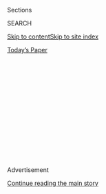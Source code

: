 <div id="app">

<div>

<div>

<div>

<div class="NYTAppHideMasthead css-1q2w90k e1suatyy0">

<div class="section css-ui9rw0 e1suatyy2">

<div class="css-eph4ug er09x8g0">

<div class="css-6n7j50">

</div>

<span class="css-1dv1kvn">Sections</span>

<div class="css-10488qs">

<span class="css-1dv1kvn">SEARCH</span>

</div>

[Skip to content](#site-content)[Skip to site
index](#site-index)

</div>

<div class="css-10698na e1huz5gh0">

</div>

</div>

<div id="masthead-bar-one" class="section hasLinks css-15hmgas e1csuq9d3">

<div class="css-uqyvli e1csuq9d0">

</div>

<div class="css-1uqjmks e1csuq9d1">

</div>

<div class="css-9e9ivx">

[](https://myaccount.nytimes.com/auth/login?response_type=cookie&client_id=vi)

</div>

<div class="css-1bvtpon e1csuq9d2">

[Today’s
Paper](https://www.nytimes.com/section/todayspaper)

</div>

</div>

</div>

</div>

<div data-aria-hidden="false">

<div id="site-content" data-role="main">

<div>

<div class="css-1aor85t" style="opacity:0.000000001;z-index:-1;visibility:hidden">

<div class="css-1hqnpie">

<div class="css-epjblv">

<span class="css-17xtcya">[Opinion](/section/opinion)</span><span class="css-x15j1o">|</span><span class="css-fwqvlz">Trump
Forecasts His Own
Fraud</span>

</div>

<div class="css-k008qs">

<div class="css-1iwv8en">

<span class="css-18z7m18"></span>

<div>

</div>

</div>

<span class="css-1n6z4y">https://nyti.ms/2BQM3RW</span>

<div class="css-1705lsu">

<div class="css-4xjgmj">

<div class="css-4skfbu" data-role="toolbar" data-aria-label="Social Media Share buttons, Save button, and Comments Panel with current comment count" data-testid="share-tools">

  - 
  - 
  - 
  - 
    
    <div class="css-6n7j50">
    
    </div>

  - 
  - 

</div>

</div>

</div>

</div>

</div>

</div>

<div id="NYT_TOP_BANNER_REGION" class="css-13pd83m">

</div>

<div id="top-wrapper" class="css-1sy8kpn">

<div id="top-slug" class="css-l9onyx">

Advertisement

</div>

[Continue reading the main
story](#after-top)

<div class="ad top-wrapper" style="text-align:center;height:100%;display:block;min-height:250px">

<div id="top" class="place-ad" data-position="top" data-size-key="top">

</div>

</div>

<div id="after-top">

</div>

</div>

<div>

<div class="css-v5btjw etb61u70">

<div class="css-v05ibm etb61u71">

[Opinion](/section/opinion)

</div>

</div>

<div id="sponsor-wrapper" class="css-1hyfx7x">

<div id="sponsor-slug" class="css-19vbshk">

Supported by

</div>

[Continue reading the main
story](#after-sponsor)

<div id="sponsor" class="ad sponsor-wrapper" style="text-align:center;height:100%;display:block">

</div>

<div id="after-sponsor">

</div>

</div>

<div class="css-186x18t">

</div>

<div class="css-1vkm6nb ehdk2mb0">

# Trump Forecasts His Own Fraud

</div>

In the president’s world, he is never to blame for failure.

<div class="css-18e8msd">

<div class="css-vp77d3 epjyd6m0">

<div class="css-1p10dcb ey68jwv0" data-aria-hidden="true">

[![Charles M.
Blow](https://static01.nyt.com/images/2018/04/02/opinion/charles-m-blow/charles-m-blow-thumbLarge.png
"Charles M. Blow")](https://www.nytimes.com/by/charles-m-blow)

</div>

<div class="css-1baulvz">

By [<span class="css-1baulvz last-byline" itemprop="name">Charles M.
Blow</span>](https://www.nytimes.com/by/charles-m-blow)

<div class="css-8atqhb">

Opinion Columnist

</div>

</div>

</div>

  - Aug. 2,
    2020

  - 
    
    <div class="css-4xjgmj">
    
    <div class="css-d8bdto" data-role="toolbar" data-aria-label="Social Media Share buttons, Save button, and Comments Panel with current comment count" data-testid="share-tools">
    
      - 
      - 
      - 
      - 
        
        <div class="css-6n7j50">
        
        </div>
    
      - 
      - 
    
    </div>
    
    </div>

</div>

<div class="css-79elbk" data-testid="photoviewer-wrapper">

<div class="css-z3e15g" data-testid="photoviewer-wrapper-hidden">

</div>

<div class="css-1a48zt4 ehw59r15" data-testid="photoviewer-children">

![<span class="css-16f3y1r e13ogyst0" data-aria-hidden="true">President
Trump walking on the South Lawn of the White House last
week.</span><span class="css-cnj6d5 e1z0qqy90" itemprop="copyrightHolder"><span class="css-1ly73wi e1tej78p0">Credit...</span><span><span>Anna
Moneymaker for The New York
Times</span></span></span>](https://static01.nyt.com/images/2020/08/02/opinion/02BlowSub/merlin_175186998_91e49e66-d4c6-43ad-b1ff-dc5be89c1d0f-articleLarge.jpg?quality=75&auto=webp&disable=upscale)

</div>

</div>

</div>

<div class="section meteredContent css-1r7ky0e" name="articleBody" itemprop="articleBody">

<div class="css-1fanzo5 StoryBodyCompanionColumn">

<div class="css-53u6y8">

This election is in danger of being stolen. By Donald Trump.

Trump is a win-at-all-costs kind of operator. For him, the rules are
like rubber, not fixed but bendable. All structures — laws, conventions,
norms — exist for others, those not slick and sly enough to evade them,
those not craven enough to break them.

Trump is showing anyone who is willing to see it, in every way possible,
that he is willing to do anything to win re-election, and will cry foul
if he doesn’t, a scenario that could cause an unprecedented national
crisis.

Trump has been on a rampage over voting by mail. Last week [he
tweeted:](https://twitter.com/realDonaldTrump/status/1288818160389558273)

“With Universal Mail-In Voting (not Absentee Voting, which is good),
2020 will be the most INACCURATE & FRAUDULENT Election in history. It
will be a great embarrassment to the USA. Delay the Election until
people can properly, securely and safely vote???”

Setting aside the fact that Trump has no power to delay the election, he
is clearly seeking to undermine the legitimacy of the outcome should he
lose. If he wins, he’ll say he did so in spite of fraud, and if he
loses, he’ll claim he did so because of it.

</div>

</div>

<div class="css-1fanzo5 StoryBodyCompanionColumn">

<div class="css-53u6y8">

In Trump’s world, he is never to blame for failure. He is the best, the
greatest ever, like no one has ever seen before. He doesn’t fail. In
reality, his life is chock-full of failure.

At the same time Trump is attacking voting by mail, he is undermining
the mechanism by which it would be done: the United States Postal
Service. This is fueling concerns by many that the Postal Service is
being damaged precisely because of Trump opposition to mail-in voting.

As [Barack Obama said in his eulogy for John
Lewis:](https://www.cnbc.com/2020/07/30/obama-expand-voting-rights-to-honor-late-civil-rights-icon-john-lewis.html)

“But even as we sit here, there are those in power who are doing their
darnedest to discourage people from voting by closing polling locations,
and targeting minorities and students with restrictive I.D. laws, and
attacking our voting rights with surgical precision, even undermining
the Postal Service in the run-up to an election that is going to be
dependent on mailed-in ballots so people don’t get sick.”

Trump is afraid of what the data say: according to a [May Gallup
poll](https://news.gallup.com/poll/310586/americans-favor-voting-mail-option-november.aspx),
83 percent of Democrats would favor their state allowing all voters to
vote by mail or absentee ballot in this year’s presidential election,
while only 40 percent of Republicans would.

Trump wants to suppress the votes of those opposed to him because he
fears there won't be enough votes in support of him.

</div>

</div>

<div class="css-1fanzo5 StoryBodyCompanionColumn">

<div class="css-53u6y8">

Polls now consistently show him losing to Joe Biden, not only nationally
but also in [battleground
states.](https://www.nytimes.com/2020/06/25/upshot/poll-2020-biden-battlegrounds.html)

These polls aren’t enough to lock in a victory for Biden, but they have
been enough to rattle Trump.

A couple of weeks ago, Trump even suggested [in an
interview](https://youtu.be/W6XdpDOH1JA?t=2243) with Fox News’s Chris
Wallace that he may not accept the election results in November, saying,
“I think mail-in voting is going to rig the election, I really do.” When
Wallace pressed and asked specifically if Trump was suggesting that he
might not accept the election results, Trump said, “I have to see.”

For months now people have been gaming out what will happen if Trump
lost the election, doesn’t concede and refuses to leave the White House.

One concern is that he might view the results as invalid and challenge
the election in court, which could lead to protracted litigation.

Trump hinted at the [prospect of litigation last
week](https://thehill.com/regulation/court-battles/509907-experts-dismiss-trump-claim-that-it-could-take-years-to-declare),
when he said he wanted to know the winner of the election on election
night, adding, “I don’t want to see that take place in a week after Nov.
3, or a month or, frankly, with litigation and everything else that can
happen, years.”

This could happen. We should put nothing past this man. The words
“far-fetched” and “outlandish” don’t exist in the Trump universe.

</div>

</div>

<div class="css-1fanzo5 StoryBodyCompanionColumn">

<div class="css-53u6y8">

This is a man who, during the last election, invited assistance from
Russia. Since taking office, he has repeatedly doubted or refused to
accept his own intelligence services’ conclusion about Russian
interference in that election. He has met privately with Putin without
the world knowing fully what was discussed. He has instituted policies
favorable to Russia. He was even impeached over issues surrounding the
assistance from Russia.

And yet, he has said that he would [accept
assistance](https://abcnews.go.com/Politics/id-exclusive-interview-trump-listen-foreigners-offered-dirt/story?id=63669304)
from foreign governments again. And yet, when it was reported that there
was some intelligence that Russia may have placed a bounty on our
troops, [Trump refused to
condemn](https://www.axios.com/trump-russia-bounties-taliban-putin-call-4a0f6110-ab58-41c0-96fc-57b507462af1.html)
that and said that he didn’t even raise the topic in a discussion with
Putin.

All of this was unfathomable just a few years ago, and now it’s the
reality we are all living. There are no norms under Trump but the
consistently abhorrent.

Put nothing past Trump, not even the destruction of the American
electoral process.

*The Times is committed to publishing* [*a diversity of
letters*](https://www.nytimes.com/2019/01/31/opinion/letters/letters-to-editor-new-york-times-women.html)
*to the editor. We’d like to hear what you think about this or any of
our articles. Here are some*
[*tips*](https://help.nytimes.com/hc/en-us/articles/115014925288-How-to-submit-a-letter-to-the-editor)*.
And here’s our email:*
[*letters@nytimes.com*](mailto:letters@nytimes.com)*.*

*Follow The New York Times Opinion section on*
[*Facebook*](https://www.facebook.com/nytopinion) *and* [*Twitter
(@NYTopinion)*](http://twitter.com/NYTOpinion)*, and*
[*Instagram*](https://www.instagram.com/nytopinion/)*.*

</div>

</div>

</div>

<div>

</div>

<div>

</div>

<div>

</div>

<div>

<div id="bottom-wrapper" class="css-1ede5it">

<div id="bottom-slug" class="css-l9onyx">

Advertisement

</div>

[Continue reading the main
story](#after-bottom)

<div id="bottom" class="ad bottom-wrapper" style="text-align:center;height:100%;display:block;min-height:90px">

</div>

<div id="after-bottom">

</div>

</div>

</div>

</div>

</div>

## Site Index

<div>

</div>

## Site Information Navigation

  - [© <span>2020</span> <span>The New York Times
    Company</span>](https://help.nytimes.com/hc/en-us/articles/115014792127-Copyright-notice)

<!-- end list -->

  - [NYTCo](https://www.nytco.com/)
  - [Contact
    Us](https://help.nytimes.com/hc/en-us/articles/115015385887-Contact-Us)
  - [Work with us](https://www.nytco.com/careers/)
  - [Advertise](https://nytmediakit.com/)
  - [T Brand Studio](http://www.tbrandstudio.com/)
  - [Your Ad
    Choices](https://www.nytimes.com/privacy/cookie-policy#how-do-i-manage-trackers)
  - [Privacy](https://www.nytimes.com/privacy)
  - [Terms of
    Service](https://help.nytimes.com/hc/en-us/articles/115014893428-Terms-of-service)
  - [Terms of
    Sale](https://help.nytimes.com/hc/en-us/articles/115014893968-Terms-of-sale)
  - [Site
    Map](https://spiderbites.nytimes.com)
  - [Help](https://help.nytimes.com/hc/en-us)
  - [Subscriptions](https://www.nytimes.com/subscription?campaignId=37WXW)

</div>

</div>

</div>

</div>
